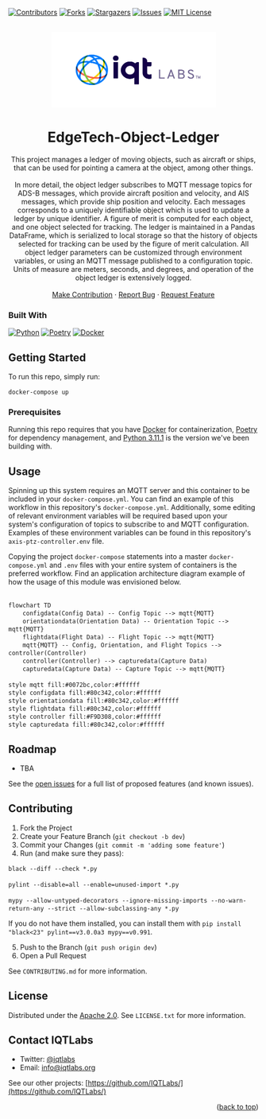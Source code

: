 <a name="readme-top"></a>

[contributors-shield]: https://img.shields.io/github/contributors/IQTLabs/edgetech-template.svg?style=for-the-badge
[contributors-url]: https://github.com/IQTLabs/edgetech-template/graphs/contributors
[forks-shield]: https://img.shields.io/github/forks/IQTLabs/edgetech-template.svg?style=for-the-badge
[forks-url]: https://github.com/IQTLabs/edgetech-template/network/members
[stars-shield]: https://img.shields.io/github/stars/IQTLabs/edgetech-template.svg?style=for-the-badge
[stars-url]: https://github.com/IQTLabs/edgetech-template/stargazers
[issues-shield]: https://img.shields.io/github/issues/IQTLabs/edgetech-template.svg?style=for-the-badge
[issues-url]: https://github.com/IQTLabs/edgetech-template/issues
[license-shield]: https://img.shields.io/github/license/IQTLabs/edgetech-template.svg?style=for-the-badge
[license-url]: https://github.com/IQTLabs/edgetech-template/blob/master/LICENSE.txt
[product-screenshot]: images/screenshot.png
[python]: https://img.shields.io/badge/python-000000?style=for-the-badge&logo=python
[python-url]: https://www.python.org
[poetry]: https://img.shields.io/badge/poetry-20232A?style=for-the-badge&logo=poetry
[poetry-url]: https://python-poetry.org
[docker]: https://img.shields.io/badge/docker-35495E?style=for-the-badge&logo=docker
[docker-url]: https://www.docker.com

[![Contributors][contributors-shield]][contributors-url]
[![Forks][forks-shield]][forks-url]
[![Stargazers][stars-shield]][stars-url]
[![Issues][issues-shield]][issues-url]
[![MIT License][license-shield]][license-url]

<br />
<div align="center">
  <a href="https://iqtlabs.org/">
    <img src="images/logo.png" alt="Logo" width="331" height="153">
  </a>

<h1 align="center">EdgeTech-Object-Ledger</h1>

  <p align="center">
  This project manages a ledger of moving objects, such as aircraft or
  ships, that can be used for pointing a camera at the object, among other things.
  <br/>
  <br/>
  In more detail, the object ledger subscribes to MQTT message topics
  for ADS-B messages, which provide aircraft position and velocity,
  and AIS messages, which provide ship position and velocity. Each
  messages corresponds to a uniquely identifiable object which is used
  to update a ledger by unique identifier. A figure of merit is
  computed for each object, and one object selected for tracking. The
  ledger is maintained in a Pandas DataFrame, which is serialized to
  local storage so that the history of objects selected for tracking
  can be used by the figure of merit calculation. All object ledger
  parameters can be customized through environment variables, or using
  an MQTT message published to a configuration topic. Units of measure
  are meters, seconds, and degrees, and operation of the object ledger
  is extensively logged.
    <br/>
    <br/>
    <a href="https://github.com/IQTLabs/edgetech-template/pulls">Make Contribution</a>
    ·
    <a href="https://github.com/IQTLabs/edgetech-template/issues">Report Bug</a>
    ·
    <a href="https://github.com/IQTLabs/edgetech-template/issues">Request Feature</a>
  </p>
</div>

### Built With

[![Python][python]][python-url]
[![Poetry][poetry]][poetry-url]
[![Docker][docker]][docker-url]

## Getting Started

To run this repo, simply run:

```
docker-compose up
```

### Prerequisites

Running this repo requires that you have
[Docker](https://www.docker.com) for containerization,
[Poetry][poetry-url] for dependency management, and [Python
3.11.1][python-url] is the version we've been building with.

## Usage

Spinning up this system requires an MQTT server and this container to
be included in your `docker-compose.yml`. You can find an example of
this workflow in this repository's `docker-compose.yml`. Additionally,
some editing of relevant environment variables will be required based
upon your system's configuration of topics to subscribe to and MQTT
configuration. Examples of these environment variables can be found in
this repository's `axis-ptz-controller.env` file.

Copying the project `docker-compose` statements into a master
`docker-compose.yml` and `.env` files with your entire system of
containers is the preferred workflow. Find an application architecture
diagram example of how the usage of this module was envisioned below.

```mermaid 

flowchart TD
    configdata(Config Data) -- Config Topic --> mqtt{MQTT}
    orientationdata(Orientation Data) -- Orientation Topic --> mqtt{MQTT}
    flightdata(Flight Data) -- Flight Topic --> mqtt{MQTT}
    mqtt{MQTT} -- Config, Orientation, and Flight Topics --> controller(Controller)
    controller(Controller) --> capturedata(Capture Data)
    capturedata(Capture Data) -- Capture Topic --> mqtt{MQTT}

style mqtt fill:#0072bc,color:#ffffff
style configdata fill:#80c342,color:#ffffff
style orientationdata fill:#80c342,color:#ffffff
style flightdata fill:#80c342,color:#ffffff
style controller fill:#F9D308,color:#ffffff
style capturedata fill:#80c342,color:#ffffff

```

## Roadmap

- TBA

See the [open
issues](https://github.com/IQTLabs/edgetech-object-ledger/issues) for a
full list of proposed features (and known issues).

## Contributing

1. Fork the Project
2. Create your Feature Branch (`git checkout -b dev`)
3. Commit your Changes (`git commit -m 'adding some feature'`)
4. Run (and make sure they pass):

```
black --diff --check *.py

pylint --disable=all --enable=unused-import *.py

mypy --allow-untyped-decorators --ignore-missing-imports --no-warn-return-any --strict --allow-subclassing-any *.py
```

If you do not have them installed, you can install them with `pip
install "black<23" pylint==v3.0.0a3 mypy==v0.991`.

5. Push to the Branch (`git push origin dev`)
6. Open a Pull Request

See `CONTRIBUTING.md` for more information.

## License

Distributed under the [Apache
2.0](https://github.com/IQTLabs/edgetech-template/blob/main/LICENSE). See
`LICENSE.txt` for more information.

## Contact IQTLabs

- Twitter: [@iqtlabs](https://twitter.com/iqtlabs)
- Email: info@iqtlabs.org

See our other projects: [https://github.com/IQTLabs/](https://github.com/IQTLabs/)

<p align="right">(<a href="#readme-top">back to top</a>)</p>
